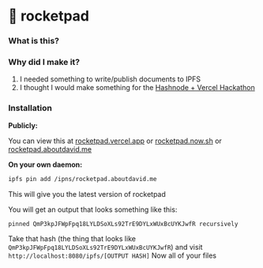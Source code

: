# 🚀 rocketpad

### What is this?

### Why did I make it?
1. I needed something to write/publish documents to IPFS
2. I thought I would make something for the [Hashnode + Vercel Hackathon](https://townhall.hashnode.com/announcing-hashnode-hackathon-powered-by-vercel)

### Installation

**Publicly:**

You can view this at [rocketpad.vercel.app](https://rocketpad.vercel.app) or [rocketpad.now.sh](https://rocketpad.now.sh) or [rocketpad.aboutdavid.me](https://rocketpad.aboutdavid.me)


**On your own daemon:**
```bash
ipfs pin add /ipns/rocketpad.aboutdavid.me
```
This will give you the latest version of rocketpad

You will get an output that looks something like this:

```
pinned QmP3kpJFWpFpq18LYLDSoXLs92TrE9DYLxWUxBcUYKJwfR recursively
```

Take that hash (the thing that looks like `QmP3kpJFWpFpq18LYLDSoXLs92TrE9DYLxWUxBcUYKJwfR`) and visit `http://localhost:8080/ipfs/[OUTPUT HASH]`
Now all of your files